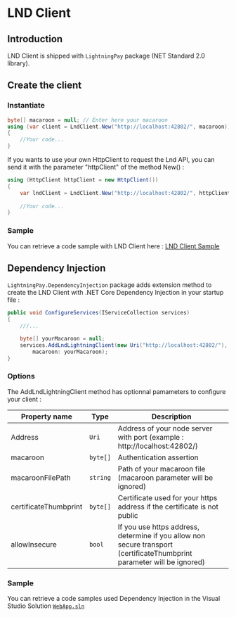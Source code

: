 # LND Client

## Introduction

LND Client is shipped with `LightningPay` package (NET Standard 2.0 library).

## Create the client

### Instantiate

```c#
byte[] macaroon = null; // Enter here your macaroon
using (var client = LndClient.New("http://localhost:42802/", macaroon))
{
	//Your code...
}
```

If you wants to use your own HttpClient to request the Lnd API, you can send it with the parameter "httpClient" of the method New() : 

```c#
using (HttpClient httpClient = new HttpClient())
{
	var lndClient = LndClient.New("http://localhost:42802/", httpClient: httpClient);
    
	//Your code...
}
```

### Sample

You can retrieve a code sample with LND Client here : [LND Client Sample](/samples/LightningPay.Samples.Console/LndClientSample.cs)

## Dependency Injection

`LightningPay.DependencyInjection` package adds extension method to create the LND Client with .NET Core Dependency Injection in your startup file : 

```c#
public void ConfigureServices(IServiceCollection services)
{
	///...

	byte[] yourMacaroon = null;
	services.AddLndLightningClient(new Uri("http://localhost:42802/"),
		macaroon: yourMacaroon);
}


```

### Options

The AddLndLightningClient method has optionnal pamameters to configure your client : 

| Property name         | Type     | Description                                                  |
| --------------------- | -------- | ------------------------------------------------------------ |
| Address               | `Uri`    | Address of your node server with port (example : http://localhost:42802/) |
| macaroon              | `byte[]` | Authentication assertion                                     |
| macaroonFilePath      | `string` | Path of your macaroon file (macaroon parameter will be ignored) |
| certificateThumbprint | `byte[]` | Certificate used for your https address if the certificate is not public |
| allowInsecure         | `bool`   | If you use https address, determine if you allow non secure transport (certificateThumbprint parameter will be ignored) |

### Sample

You can retrieve a code samples used Dependency Injection in the Visual Studio Solution [`WebApp.sln`](/samples)